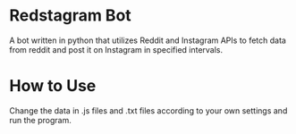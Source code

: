 # Redstagram Bot
A bot written in python that utilizes Reddit and Instagram APIs to fetch data from reddit and post it on Instagram in specified intervals.

# How to Use
Change the data in .js files and .txt files according to your own settings and run the program.
